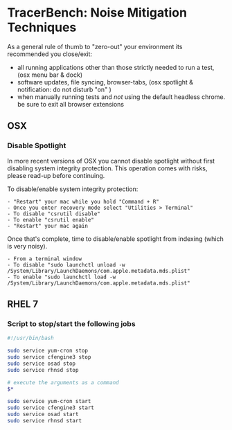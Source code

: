 # TracerBench: Noise Mitigation Techniques

As a general rule of thumb to "zero-out" your environment its recommended you close/exit:

- all running applications other than those strictly needed to run a test, (osx menu bar & dock)
- software updates, file syncing, browser-tabs, (osx spotlight & notification: do not disturb "on" )
- when manually running tests and _not_ using the default headless chrome. be sure to exit all browser extensions

## OSX
### Disable Spotlight
In more recent versions of OSX you cannot disable spotlight without first disabling system integrity protection. This operation comes with risks, please read-up before continuing.

To disable/enable system integrity protection:
```
- "Restart" your mac while you hold "Command + R"
- Once you enter recovery mode select "Utilities > Terminal"
- To disable "csrutil disable"
- To enable "csrutil enable"
- "Restart" your mac again
```

Once that's complete, time to disable/enable spotlight from indexing (which is very noisy).
```
- From a terminal window
- To disable "sudo launchctl unload -w /System/Library/LaunchDaemons/com.apple.metadata.mds.plist"
- To enable "sudo launchctl load -w /System/Library/LaunchDaemons/com.apple.metadata.mds.plist"
```

## RHEL 7
### Script to stop/start the following jobs
```sh
#!/usr/bin/bash

sudo service yum-cron stop
sudo service cfengine3 stop
sudo service osad stop
sudo service rhnsd stop

# execute the arguments as a command
$*

sudo service yum-cron start
sudo service cfengine3 start
sudo service osad start
sudo service rhnsd start
```
